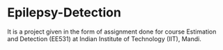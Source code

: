 # Epilepsy-Detection
It is a project given in the form of assignment done for course Estimation and Detection (EE531) at Indian Institute of Technology (IIT), Mandi.
